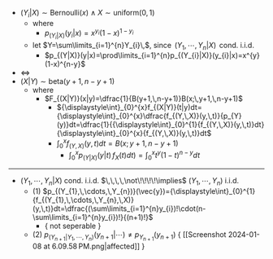 

- $(Y_{i}|X)\sim \text{Bernoulli}(x)$  $\land$   $X\sim \text{uniform}(0,\,1)$
	- where
		- $p_{(Y_{i}|X)}(y_{i}|x)=x^{y_{i}}(1-x)^{1-y_{i}}$
	- let $Y=\sum\limits_{i=1}^{n}Y_{i}\,$,  since $\,(Y_{1},\,\cdots,\,Y_{n}|X)\,$ cond. i.i.d.
		- $p_{(Y|X)}(y|x)=\prod\limits_{i=1}^{n}p_{(Y_{i}|X)}(y_{i}|x)=x^{y}(1-x)^{n-y}$
- $\iff$ 
- $(X|Y)\sim \text{beta}(y+1,\,n-y+1)$
	- where
		- $F_{(X|Y)}(x|y)=\dfrac{1}{B(y+1,\,n-y+1)}B(x;\,y+1,\,n-y+1)$
			- ${\displaystyle\int}_{0}^{x}f_{(X|Y)}(t|y)dt={\displaystyle\int}_{0}^{x}\dfrac{f_{(Y,\,X)}(y,\,t)}{p_{Y}(y)}dt=\dfrac{1}{{\displaystyle\int}_{0}^{1}{f_{(Y,\,X)}(y,\,t)}dt}{\displaystyle\int}_{0}^{x}{f_{(Y,\,X)}(y,\,t)}dt$
			- ${\displaystyle\int}_{0}^{x}{f_{(Y,\,X)}(y,\,t)}dt=B(x;\,y+1,\,n-y+1)$
				- ${\displaystyle\int}_{0}^{x}{p_{(Y|X)}(y|t)\,f_{X}(t)}dt)={\displaystyle\int}_{0}^{x}t^{y}(1-t)^{n-y}dt$

---

- $(Y_{1},\,\cdots,\,Y_{n}|X)$  cond. i.i.d. $\,\,\,\,\not\!\!\!\!\implies$ $(Y_{1},\,\cdots,\,Y_{n})$  i.i.d.
	- (1) $p_{(Y_{1},\,\cdots,\,Y_{n})}(\vec{y})={\displaystyle\int}_{0}^{1}{f_{(Y_{1},\,\cdots,\,Y_{n},\,X)}(y,\,t)}dt=\dfrac{(\sum\limits_{i=1}^{n}y_{i})!\cdot(n-\sum\limits_{i=1}^{n}y_{i})!}{(n+1)!}$
		- { not seperable }
	- (2) $p_{(Y_{n+1}|Y_{1},\,\cdots,\,Y_{n})}(y_{n+1}|\cdots)\neq p_{Y_{n+1}}(y_{n+1})$ { [[Screenshot 2024-01-08 at 6.09.58 PM.png|affected]] }
